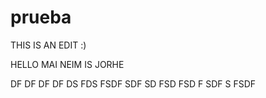 # prueba

THIS IS AN EDIT :)

HELLO MAI NEIM IS JORHE


DF
DF
DF
DF
DS
FDS
FSDF
SDF
SD
FSD
FSD
F
SDF
S
FSDF
